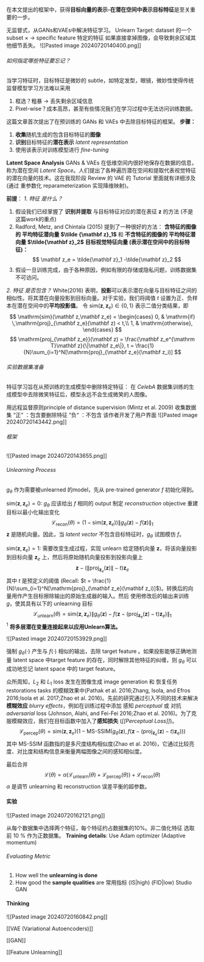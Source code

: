 在本文提出的框架中，获得**目标向量的表示-在潜在空间中表示目标特征**是至关重要的一步。

无监督式，从GANs和VAEs中解决特征学习。
Unlearn Target: dataset 的一个subset $\times$  $\longrightarrow$  specific feature 特定的特征
如果直接拿掉图像，会导致剩余区域其他细节丢失。
![[Pasted image 20240720140400.png]]
###### 如何指定哪些特征要忘记？
当学习特征时，目标特征是微妙的 subtle，如特定发型，眼镜，微妙性使得传统监督模型学习方法难以采用

1. 框选？粗暴 $\longrightarrow$ 丢失剩余区域信息
2. Pixel-wise？成本高昂，甚至有些情况我们在学习过程中无法访问训练数据。

这篇文章首次提出了在预训练的 GANs 和 VAEs 中去除目标特征的框架。
**步骤：**
1. **收集**随机生成的包含目标特征的**图像**
2. **识别**目标特征的**潜在表示** *latent representation*
3. 使用该表示对训练模型进行 *fine-tuning*

**Latent Space Analysis**
GANs & VAEs 在低维空间内很好地保存在数据的信息，称为潜在空间 *Latent Space*。人们提出了各种遍历潜在空间和提取代表视觉特征的潜在向量的技术。这在我现阶段 Review 的 VAE 的 Tutorial 里面就有详细涉及 (通过 重参数化 reparameterization 实现降维映射)。

**前提**： 
*1. 特征 是什么？*
1. 假设我们已经掌握了 **识别并提取** 与目标特征对应的潜在表征 $\mathbf z$ 的方法 (不是这篇work的重点)
2. Radford, Metz, and Chintala (2015) 提到了一种很好的方法：
	**含特征的图像的 平均特征潜向量 $\tilde {\mathbf z}_1$** 和 **不含特征的图像的 平均特征潜向量 $\tilde{\mathbf z}_2$**
	**目标视觉特征向量 (表示潜在空间中的目标特征)：**
	$$
	\mathbf z_e = \tilde{\mathbf z}_1 -\tilde{\mathbf z}_2
	$$
3. 假设一旦训练完成，由于各种原因，例如有限的存储或隐私问题，训练数据集不可访问。

*2. 特征 是否包含？*
White(2016) 表明，**投影**可以表示潜在向量与目标特征之间的相似性。将其潜在向量投影到目标向量。对于实验，我们将阈值 $t$ 设置为正、负样本在潜在空间中的**平均投影值**。
令 $\mathrm{sim}(\mathbf z, \mathbf z_e)\in\{0,1\}$ 表示二值分类结果，即
$$
\mathrm{sim}(\mathbf z,\mathbf z_e) = 
\begin{cases}
0, & \mathrm{if} \,\mathrm{proj}_{\mathbf z_e}(\mathbf z) < t,\\
1, & \mathrm{otherwise},
\end{cases}
$$
$$
\mathrm{proj_{\mathbf z_e}}(\mathbf z) = \frac{\mathbf z_e^{\mathrm T}\mathbf z}{\|\mathbf z_e\|}, t = \frac{1}{N}\sum_{i=1}^N[\mathrm{proj}_{\mathbf z_e}(\mathbf z_i)]
$$

###### 实验数据集准备
特征学习旨在从预训练的生成模型中删除特定特征：
	在 *CelebA* 数据集训练的生成模型中去除微笑特征后，模型永远不会生成微笑的人图像。

用远程监督原则principle of distance supervision (Mintz et al. 2009) 收集数据集
	“正” ：包含要删除特征
	”负“ ：不包含
该作者开发了用户界面
![[Pasted image 20240720143442.png]]
###### 框架
![[Pasted image 20240720143655.png]]

###### Unlearning Process
$g_\theta$ 作为需要被unlearned 的model，先从 pre-trained generator $f$ 初始化得到。

$\mathrm{sim}(\mathbf z,\mathbf z_e) = 0$: $g_{\theta}$ 应该给出 $f$ 相同的 output
	制定 *reconstruction* objective 重建目标以最小化输出变化
	$$
	\mathcal L_{\mathrm{recon}} (\theta) = (1-\mathrm{sim}(\mathbf z,\mathbf z_e))\|g_{\theta} (\mathbf z) - f(\mathbf z)\|_1
	$$
	$\mathbf z$ 是随机向量。因此，当 *latent vector* 不包含目标特征时，$g_{\theta}$ 试图模仿 $f$。

$\mathrm{sim}(\mathbf z,\mathbf z_e)=1$: 需要改变生成过程，实现 unlearn
	给定随机向量 $\mathbf z$，将该向量投影到目标向量 $\mathbf z_e$ 上，然后将原始随机向量投影到投影向量上
	$$
	\mathbf z-(\|\mathrm {proj}_{\mathbf z_e} (\mathbf z)\|-t)\mathbf z_e
	$$
	其中 $t$ 是预定义的阈值 (Recall: $t = \frac{1}{N}\sum_{i=1}^N[\mathrm{proj}_{\mathbf z_e}(\mathbf z_i)]$)。转换后的向量用作产生目标擦除输出的原始生成器的输入。然后
	使用修改后的输出来训练 $g$，使其具有以下的 unlearning 目标
	$$
	\mathcal L_{\mathrm{unlearn}}(\theta) = \mathrm{sim} (\mathbf z,\mathbf z_e) \|g_{\theta}(\mathbf z) - f(\mathbf z-(\mathrm{proj_{\mathbf z_e}(\mathbf z)-t})\mathbf z_e) \|_1
	$$
$^1$ **将多层潜在变量连接起来以应用Unlearn算法。**

![[Pasted image 20240720153929.png]]

强制 $g_{\theta}(\cdot)$ 产生与 $f(\cdot)$ 相似的输出，去除 target feature 。如果投影能够正确地测量 latent space 中target feature 的存在，同时解除其他特征的纠缠，则 $g_{\theta}$ 可以成功地忘记 latent space 中的 target feature。

众所周知，$L_2$ 和 $L_1$ loss 发生在图像生成 image generation 和 恢复任务 restorations tasks 的模糊效果中(Pathak et al. 2016;Zhang, Isola, and Efros 2016;Isola et al. 2017;Zhao et al. 2016)。先前的研究通过引入不同的技术来解决 **模糊效应** *blurry effects*，例如在训练过程中添加 感知 *perceptual* 或 对抗 *adversarial* loss (Johnson, Alahi, and Fei-Fei 2016;Zhao et al. 2016)。为了克服模糊效应，我们在目标函数中加入了**感知损失** (*[[Perceptual Loss]]*)。
$$
\mathcal L_{\mathrm{percep}}(\theta) = \mathrm{sim} (\mathbf z,\mathbf z_e) (1-\text{MS-SSIM} (g_{\theta}(\mathbf z),f(\mathbf z - (\mathrm{proj}_{\mathbf z_e}(\mathbf z) -t)\mathbf z_e)))
$$
其中 MS-SSIM 函数指的是多尺度结构相似度(Zhao et al. 2016)，它通过比较亮度、对比度和结构信息来衡量两幅图像之间的感知相似度。

最后合并
$$
\mathcal L(\theta) = \alpha (\mathcal L_{\mathrm{unlearn}}(\theta) + \mathcal L_{\mathrm{percep}}(\theta)) + \mathcal L_{\mathrm{recon}}(\theta)
$$
$\alpha$ 是调节 unlearning 和 reconstruction 误差平衡的超参数。


#### 实验
![[Pasted image 20240720162121.png]]

从每个数据集中选择两个特征，每个特征约占数据集的10%。非二值化特征 选取 前 10 % 作为正数据集。
**Training details**: Use Adam optimizer (Adaptive momentum)
###### Evaluating Metric
1. How well the **unlearning is done**
2. How good the **sample qualities** are 常用指标 (IS|high) (FID|low) Studio GAN
 


#### Thinking
![[Pasted image 20240720160842.png]]


[[VAE (Variational Autoencoders)]]

[[GAN]]

[[Feature Unlearning]]
